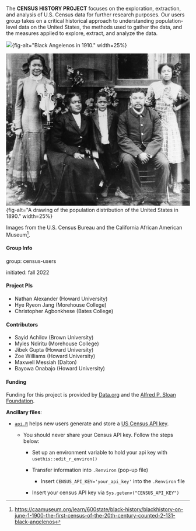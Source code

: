 The **CENSUS HISTORY PROJECT** focuses on the exploration, extraction, and analysis of U.S. Census data for further research purposes. Our users group takes on a critical historical approach to understanding population-level data on the United States, the methods used to gather the data, and the measures applied to explore, extract, and analyze the data.

![](img/1890-map-population-distribution.jpg){fig-alt="Black Angelenos in 1910." width=25%}

![](img/census1900.jpg){fig-alt="A drawing of the population distribution of the United States in 1890." width=25%}

Images from the U.S. Census Bureau and the California African American Museum[^angelenos].

[^angelenos]: https://caamuseum.org/learn/600state/black-history/blackhistory-on-june-1-1900-the-first-census-of-the-20th-century-counted-2-131-black-angelenos

#### Group Info

group: census-users

initiated: fall 2022

#### Project PIs

-   Nathan Alexander (Howard University)
-   Hye Ryeon Jang (Morehouse College)
-   Christopher Agbonkhese (Bates College)

#### Contributors

-   Sayid Achilov (Brown University)
-   Myles Ndiritu (Morehouse College)
-   Jibek Gupta (Howard University)
-   Zoe Williams (Howard University)
-   Maxwell Messiah (Dalton)
-   Bayowa Onabajo (Howard University)

#### Funding

Funding for this project is provided by [Data.org](https://data.org) and the [Alfred P. Sloan Foundation](https://sloan.org).

**Ancillary files**:

-   [`api.R`](https://github.com/quant-shop/census/blob/main/code/api.R) helps new users generate and store a [US Census API key](https://api.census.gov/data/key_signup.html).

    -   You should never share your Census API key. Follow the steps below:

        -   Set up an environment variable to hold your api key with `usethis::edit_r_environ()`

        -   Transfer information into `.Renviron` (pop-up file)

            -   Insert `CENSUS_API_KEY='your_api_key'` into the `.Renviron` file

        -   Insert your census API key via `Sys.getenv("CENSUS_API_KEY")`
